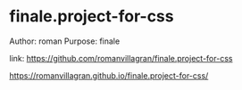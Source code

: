 # finale.project-for-css

Author: roman
Purpose: finale


link: 
https://github.com/romanvillagran/finale.project-for-css

https://romanvillagran.github.io/finale.project-for-css/
